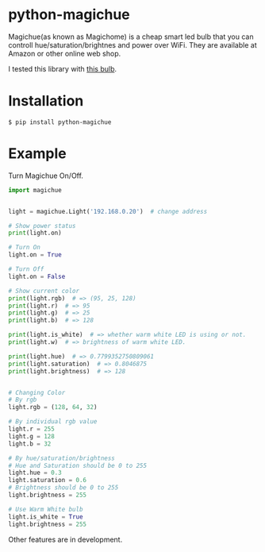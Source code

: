 # python-magichue
Magichue(as known as Magichome) is a cheap smart led bulb that you can controll hue/saturation/brightnes and power over WiFi. They are available at Amazon or other online web shop.

I tested this library with [this bulb](http://www.amazon.co.jp/exec/obidos/ASIN/B0777LXQ4R/).


# Installation
```
$ pip install python-magichue
```


# Example
Turn Magichue On/Off.
```python
import magichue


light = magichue.Light('192.168.0.20')  # change address

# Show power status
print(light.on)

# Turn On
light.on = True

# Turn Off
light.on = False

# Show current color 
print(light.rgb)  # => (95, 25, 128)
print(light.r)  # => 95
print(light.g)  # => 25
print(light.b)  # => 128

print(light.is_white)  # => whether warm white LED is using or not.
print(light.w)  # => brightness of warm white LED.

print(light.hue)  # => 0.7799352750809061
print(light.saturation)  # => 0.8046875
print(light.brightness)  # => 128


# Changing Color
# By rgb
light.rgb = (128, 64, 32)

# By individual rgb value
light.r = 255
light.g = 128
light.b = 32

# By hue/saturation/brightness
# Hue and Saturation should be 0 to 255
light.hue = 0.3
light.saturation = 0.6
# Brightness should be 0 to 255
light.brightness = 255

# Use Warm White bulb
light.is_white = True
light.brightness = 255

```

Other features are in development.
